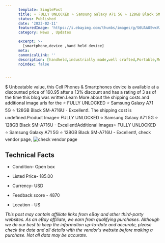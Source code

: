 ```yaml
---
      template: SinglePost
      title: ⭐ FULLY UNLOCKED ⭐ Samsung Galaxy A71 5G ⭐ 128GB Black SM-A716U - Excellent!
      status: Published
      date: '2023-02-11'
      featuredImage: 'https://i.ebayimg.com/thumbs/images/g/S6UAAOSwxVJg1hRi/s-l225.jpg'
      category: News , Updates

      excerpt: >-
        [smartphone,device ,hand held device]
      meta:
      canonicalLink: ''
      description: [handheld,industrially made,well crafted,Portable,Mobile,Compact,Convenient,Lightweight,Maneuverable,Man-portable,Miniature,Carriable,Hand-held,Light,Holdable,Transportable,Mobile device,Pocket-sized,On-the-go,Wireless,Cordless,Compact size,Convenient size, smartphone,device ,hand held device]
      noindex: false

        
---
```

$
    Unbeatable value, this Cell Phones & Smartphones device is available at a discounted price of 160.95 after a 13% discount and has a rating of 3 as of the time this blog was written.Learn More about the shipping costs and additional image urls for the ⭐ FULLY UNLOCKED ⭐ Samsung Galaxy A71 5G ⭐ 128GB Black SM-A716U - Excellent!. The shipping cost is undefined.Product Image⭐ FULLY UNLOCKED ⭐ Samsung Galaxy A71 5G ⭐ 128GB Black SM-A716U - Excellent!Additional Images⭐ FULLY UNLOCKED ⭐ Samsung Galaxy A71 5G ⭐ 128GB Black SM-A716U - Excellent!, check vendor page, ![check vendor page](https://origin-galleryplus.ebayimg.com/ws/web/224510591921_2_0_1/225x225.jpg,https://origin-galleryplus.ebayimg.com/ws/web/224510591921_3_0_1/225x225.jpg,https://origin-galleryplus.ebayimg.com/ws/web/224510591921_4_0_1/225x225.jpg,https://origin-galleryplus.ebayimg.com/ws/web/224510591921_5_0_1/225x225.jpg,https://origin-galleryplus.ebayimg.com/ws/web/224510591921_6_0_1/225x225.jpg,https://origin-galleryplus.ebayimg.com/ws/web/224510591921_7_0_1/225x225.jpg,https://origin-galleryplus.ebayimg.com/ws/web/224510591921_8_0_1/225x225.jpg)
    
    

 ## Technical Facts 



     
      

 - Condition- Open box 


      

 - Listed Price- 185.00 


      

 - Currency- USD 


      

 - Feedback score - 4870 


      

 - Location - US 


      
      

 *_This post may contain affiliate links from eBay and other third-party websites. As an eBay affiliate, we earn from qualifying purchases. Although we do our best to keep the information up-to-date and accurate, please check the date and all details with the vendor's website before making a purchase. Not all data may be accurate._*



    
    
    
    
    